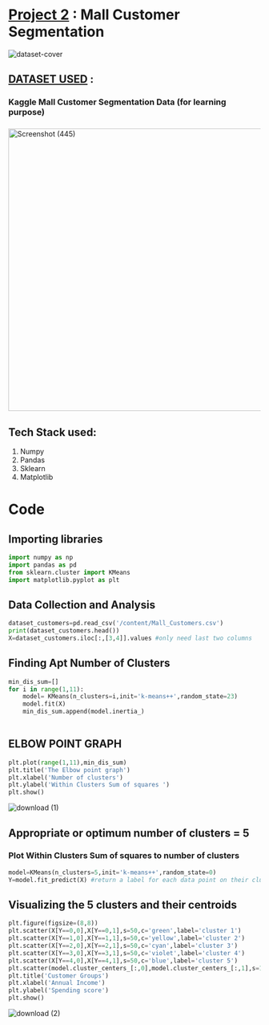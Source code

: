 # [Project 2](https://github.com/thatssweety/Mall-Customer-Segmentation) :  Mall Customer Segmentation
![dataset-cover](https://user-images.githubusercontent.com/81384066/184426662-f78de366-0053-4892-8d80-82948369491a.jpg)
## [DATASET USED](https://github.com/thatssweety/Mall-Customer-Segmentation/blob/main/DATASET.zip) : <br>
###             Kaggle Mall Customer Segmentation Data (for learning purpose)<br>
###
<img width="563" alt="Screenshot (445)" src="https://user-images.githubusercontent.com/81384066/184425856-b19e0166-6fff-4704-bbfb-43563cda4cfa.png">


## Tech Stack used:
1. Numpy
2. Pandas
3. Sklearn
4. Matplotlib
# Code
## Importing libraries
```python
import numpy as np
import pandas as pd
from sklearn.cluster import KMeans
import matplotlib.pyplot as plt

```
## Data Collection and Analysis
```python
dataset_customers=pd.read_csv('/content/Mall_Customers.csv')
print(dataset_customers.head())
X=dataset_customers.iloc[:,[3,4]].values #only need last two columns
```
## Finding Apt Number of Clusters
```python
min_dis_sum=[]
for i in range(1,11):
    model= KMeans(n_clusters=i,init='k-means++',random_state=23)
    model.fit(X)
    min_dis_sum.append(model.inertia_)
  
```
##  ELBOW POINT GRAPH
```python
plt.plot(range(1,11),min_dis_sum)
plt.title('The Elbow point graph')
plt.xlabel('Number of clusters')
plt.ylabel('Within Clusters Sum of squares ')
plt.show()
```
![download (1)](https://user-images.githubusercontent.com/81384066/184424580-229302da-58c8-4c88-9cd0-259c6347cf03.png)
## Appropriate or optimum number of clusters = 5
### Plot Within Clusters Sum of squares to number of clusters
```python
model=KMeans(n_clusters=5,init='k-means++',random_state=0)
Y=model.fit_predict(X) #return a label for each data point on their cluster

```
## Visualizing the 5 clusters and their centroids
```python
plt.figure(figsize=(8,8))
plt.scatter(X[Y==0,0],X[Y==0,1],s=50,c='green',label='cluster 1')
plt.scatter(X[Y==1,0],X[Y==1,1],s=50,c='yellow',label='cluster 2')
plt.scatter(X[Y==2,0],X[Y==2,1],s=50,c='cyan',label='cluster 3')
plt.scatter(X[Y==3,0],X[Y==3,1],s=50,c='violet',label='cluster 4')
plt.scatter(X[Y==4,0],X[Y==4,1],s=50,c='blue',label='cluster 5')
plt.scatter(model.cluster_centers_[:,0],model.cluster_centers_[:,1],s=100,c='red',label='Centroids')
plt.title('Customer Groups')
plt.xlabel('Annual Income')
plt.ylabel('Spending score')
plt.show()
```
![download (2)](https://user-images.githubusercontent.com/81384066/184424607-ac29d4c3-e5c9-4026-80d0-9b1beb2925cf.png)





